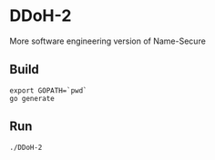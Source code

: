 # DDoH-2
More software engineering version of Name-Secure

## Build
```
export GOPATH=`pwd`
go generate
```

## Run
```
./DDoH-2
```
